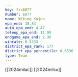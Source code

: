 ```yaml
---
key: frc6077
number: 6077
name: Wiking Kujon
epa_end: 18.83
auto_epa_end: 4.47
teleop_epa_end: 11.99
endgame_epa_end: 2.36
winrate: 0.5333
district_epa_rank: 177
district_epa_percentile: 0.6536
type: Team
---
```

[[2024milac]]
[[2024milsu]]
